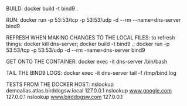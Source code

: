 BUILD:
docker build -t bind9 .

RUN:
docker run -p 53:53/tcp -p 53:53/udp -d --rm --name=dns-server bind9

REFRESH WHEN MAKING CHANGES TO THE LOCAL FILES:
to refresh things:
docker kill dns-server; docker build -t bind9 .; docker run -p 53:53/tcp -p 53:53/udp -d --rm -name=dns-server bind9

GET ONTO THE CONTAINER:
docker exec -it dns-server /bin/bash

TAIL THE BIND9 LOGS:
docker exec -it dns-server tail -f /tmp/bind.log

TESTS FROM THE DOCKER HOST:
nslookup demoalias.atlas.birddogsw.local 127.0.0.1
nslookup www.google.com 127.0.0.1
nslookup www.birddogsw.com 127.0.0.1